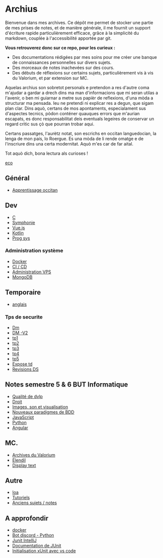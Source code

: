 # Archius

Bienvenue dans mes archives.
Ce dépôt me permet de stocker une partie de mes prises de notes, et de manière générale, il me fournit un support d'écriture rapide particulièrement efficace, grâce à la simplicité du markdown, couplée à l'accessibilité apportée par git.

**Vous retrouverez donc sur ce repo, pour les curieux :**

- Des documentations rédigées par mes soins pour me créer une banque de connaissances personnelles sur divers sujets.
- Des morceaux de notes inachevées sur des cours.
- Des débuts de réflexions sur certains sujets, particulièrement vis à vis du Valorium, et par extension sur MC.

Aquelas archius son sobretot personals e pretendon a res d'autre coma m'ajudar a gardar a drech dins ma man d'informacions que mi seran utilas a l'avenir, o ben mi guiarnar a metre sus papièr de reflexions, d'una mòda a structurar ma pensada.
Ieu ne pretendi ni explicar res a degun, que sigam plan clar.
Dins aquò, certans de mos apontaments, especialament sus d'aspectes tecnics, pòdon conténer quauques errors que m'aurian escapats, es donc responsabilitat deis eventuals legeires de conservar un regard critic sus çò que pourran trobar aqui.

Certans passatges, l'aurètz notat, son escrichs en occitan languedocian, la lenga de mon país, lo Roergue. Es una mòda de li rende omatge e de l'inscriure dins una certa modernitat. Aquò m'es car de far aital.

Tot aquò dich, bona lectura als curioses !

[eco](./src/temp/eco.md)

## Général

- [Apprentissage occitan](./src/oc/menu_fiches.md)

## Dev

- [C](./src/prog_c/menu.md)
- [Symphonie](./src/symphonie/menu.md)
- [Vue.js](./src/vue2/menu.md)
- [Kotlin](./src/kotlin/sommaire.md)
- [Prog sys](./src/programmationSysteme/intro.md)

### Administration système

- [Docker](./src/docker/sommaire.md)
- [CI / CD](./src/ci/menu.md)
- [Administration VPS](./src/vps/menu.md)
- [MongoDB](./src/mongo/menu.md)


## Temporaire

- [anglais](./src/temporaire/anglais.md)
  
### Tps de securite

- [Dm](./src/securite/dm.md)
- [DM -V2](./src/securite/dm_v2.md)
- [tp1](./src/securite/tp1/tp1.md)
- [tp2](./src/securite/tp2/tp2.md)
- [tp3](./src/securite/tp3/tp3.md)
- [tp4](./src/securite/tp4/tp4.md)
- [tp5](./src/securite/tp5/tp5.md)
- [Expose td](./src/securite/expose_td.md)
- [Revisions DS](./src/securite/revisions_Ds.md)

## Notes semestre 5 & 6 BUT Informatique

- [Qualité de dvlp](./src/tests/menu.md)
- [Droit](./src/droit/menu.md)
- [Images, son et visualisation](./src/python/images/menu.md)
- [Nouveaux paradigmes de BDD](./src/nouveaux_parag_bdd/menu.md)
- [JavaScript](./src/javascript/sommaire.md)
- [Python](./src/python/menu.md)
- [Angular](./src/angular/menu.md) 

## MC.

- [Archives du Valorium](./src/mc/valorium/accueil.md)
- [Elendil](./src/mc/Elendil/Ligue.md)
- [Display text](./src/mc/display-entities/menu.md)

## Autre

- [Ioa](./src/ioa/menu.md)
- [Tutoriels](./src/tutoriels/menu.md)
- [Anciens sujets / notes](./archives.md)

## A approfondir

- [docker](https://www.youtube.com/playlist?list=PL6gx4Cwl9DGBkvpSIgwchk0glHLz7CQ-7)
- [Bot discord - Python](https://www.youtube.com/playlist?list=PL6gx4Cwl9DGAHdJdtEl0-XiRfPRAvpbSz)
- [Junit IntelliJ](https://www.jetbrains.com/help/idea/junit.html#intellij)
- [Documentation de JUnit](https://junit.org/junit5/docs/current/user-guide/#writing-tests)
- [Initialisation xUnit avec vs code](https://code.visualstudio.com/docs/csharp/testing)


